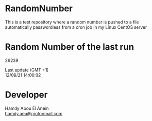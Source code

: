 # RandomNumber    
This is a test repository where a random number is pushed to a file automatically passwordless from a cron job in my Linux CentOS server    
# Random Number of the last run   
26239
      
Last update (GMT +1)    
12/09/21 14:00:02
# Developer    
Hamdy Abou El Anein   
hamdy.aea@protonmail.com
